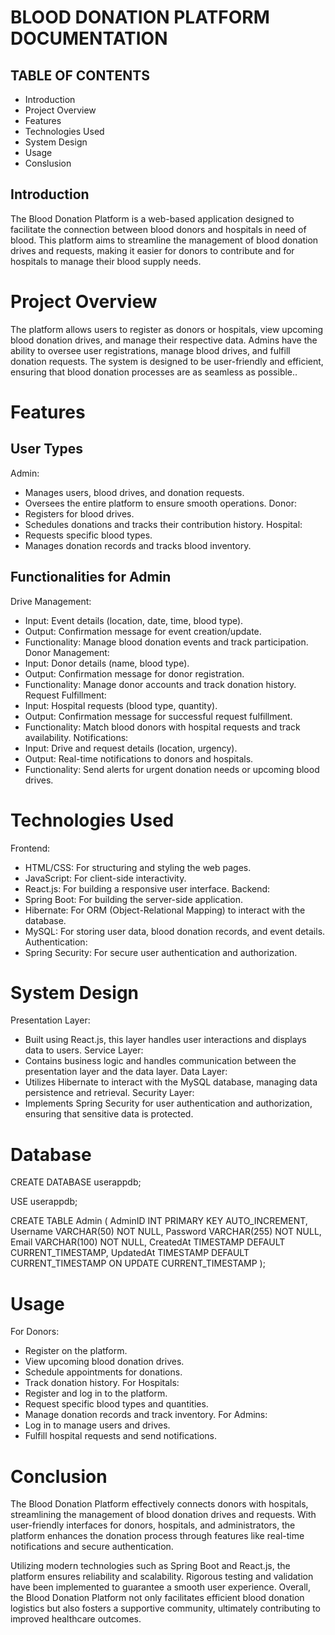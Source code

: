 
# BLOOD DONATION PLATFORM DOCUMENTATION

## TABLE OF CONTENTS

 - Introduction
 - Project Overview
 - Features
 - Technologies Used
 - System Design
 - Usage
 - Conslusion 


## Introduction

The Blood Donation Platform is a web-based application designed to facilitate the connection between blood donors and hospitals in need of blood. This platform aims to streamline the management of blood donation drives and requests, making it easier for donors to contribute and for hospitals to manage their blood supply needs.


# Project Overview

The platform allows users to register as donors or hospitals, view upcoming blood donation drives, and manage their respective data. Admins have the ability to oversee user registrations, manage blood drives, and fulfill donation requests. The system is designed to be user-friendly and efficient, ensuring that blood donation processes are as seamless as possible..

# Features

## User Types
Admin: 
- Manages users, blood drives, and donation requests.
- Oversees the entire platform to ensure smooth operations.
Donor:
- Registers for blood drives.
- Schedules donations and tracks their contribution history.
Hospital:
- Requests specific blood types.
- Manages donation records and tracks blood inventory.

## Functionalities for Admin
Drive Management:
- Input: Event details (location, date, time, blood type).
- Output: Confirmation message for event creation/update.
- Functionality: Manage blood donation events and track participation.
Donor Management:
- Input: Donor details (name, blood type).
- Output: Confirmation message for donor registration.
- Functionality: Manage donor accounts and track donation history.
Request Fulfillment:
- Input: Hospital requests (blood type, quantity).
- Output: Confirmation message for successful request fulfillment.
- Functionality: Match blood donors with hospital requests and track availability.
Notifications:
- Input: Drive and request details (location, urgency).
- Output: Real-time notifications to donors and hospitals.
- Functionality: Send alerts for urgent donation needs or upcoming blood drives.

# Technologies Used
 Frontend:
- HTML/CSS: For structuring and styling the web pages.
- JavaScript: For client-side interactivity.
- React.js: For building a responsive user interface.
Backend:
- Spring Boot: For building the server-side application.
- Hibernate: For ORM (Object-Relational Mapping) to interact with the database.
- MySQL: For storing user data, blood donation records, and event details.
Authentication:
- Spring Security: For secure user authentication and authorization.

# System Design 
Presentation Layer:
- Built using React.js, this layer handles user interactions and displays data to users.
Service Layer:
- Contains business logic and handles communication between the presentation layer and the data layer.
Data Layer:
- Utilizes Hibernate to interact with the MySQL database, managing data persistence and retrieval.
Security Layer:
- Implements Spring Security for user authentication and authorization, ensuring that sensitive data is protected.

# Database 
CREATE DATABASE userappdb;

USE userappdb;

CREATE TABLE Admin (
    AdminID INT PRIMARY KEY AUTO_INCREMENT,
    Username VARCHAR(50) NOT NULL,
    Password VARCHAR(255) NOT NULL,
    Email VARCHAR(100) NOT NULL,
    CreatedAt TIMESTAMP DEFAULT CURRENT_TIMESTAMP,
    UpdatedAt TIMESTAMP DEFAULT CURRENT_TIMESTAMP ON UPDATE CURRENT_TIMESTAMP
);

# Usage
For Donors:

- Register on the platform.
- View upcoming blood donation drives.
- Schedule appointments for donations.
- Track donation history.
For Hospitals:
- Register and log in to the platform.
- Request specific blood types and quantities.
- Manage donation records and track inventory.
For Admins:
- Log in to manage users and drives.
- Fulfill hospital requests and send notifications.

# Conclusion

The Blood Donation Platform effectively connects donors with hospitals, streamlining the management of blood donation drives and requests. With user-friendly interfaces for donors, hospitals, and administrators, the platform enhances the donation process through features like real-time notifications and secure authentication.

Utilizing modern technologies such as Spring Boot and React.js, the platform ensures reliability and scalability. Rigorous testing and validation have been implemented to guarantee a smooth user experience. Overall, the Blood Donation Platform not only facilitates efficient blood donation logistics but also fosters a supportive community, ultimately contributing to improved healthcare outcomes.


